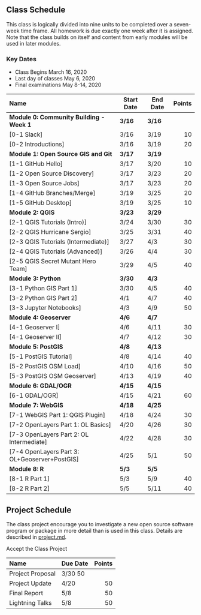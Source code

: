
## Class Schedule

This class is logically divided into nine units to be completed over a seven-week time frame. All homework is due exactly one week after it is assigned. Note that the class builds on itself and content from early modules will be used in later modules.

### Key Dates
- Class Begins	March 16, 2020
- Last day of classes	May 6, 2020
- Final examinations	May 8-14, 2020

| Name | Start Date | End Date | Points |
| :--- | --- | --- | ---: |
| **Module 0: Community Building - Week 1** | **3/16** | **3/16**  |   |
| [0-1 Slack] | 3/16 | 3/19 | 10 |
| [0-2 Introductions] | 3/16 | 3/19 | 20 |
| **Module 1: Open Source GIS and Git** | **3/17** | **3/19**  |   |
| [1-1 GitHub Hello] | 3/17 | 3/20 | 10 |
| [1-2 Open Source Discovery] | 3/17 | 3/23 | 20 |
| [1-3 Open Source Jobs] | 3/17 | 3/23 | 20 |
| [1-4 GitHub Branches/Merge] | 3/19 | 3/25 | 20 |
| [1-5 GitHub Desktop] | 3/19 | 3/25 | 10 |
| **Module 2: QGIS** | **3/23** | **3/29** | |
| [2-1 QGIS Tutorials (Intro)] | 3/24 | 3/30 | 30 |
| [2-2 QGIS Hurricane Sergio] | 3/25 | 3/31  | 40 |
| [2-3 QGIS Tutorials (Intermediate)]  | 3/27 | 4/3 | 30 |
| [2-4 QGIS Tutorials (Advanced)] | 3/26 |4/4 | 30 |
| [2-5 QGIS Secret Mutant Hero Team] | 3/29 | 4/5 | 40 |
| **Module 3: Python** | **3/30** | **4/3** |  |
| [3-1 Python GIS Part 1] | 3/30 | 4/5 | 40 |
| [3-2 Python GIS Part 2] | 4/1 | 4/7 | 40 |
| [3-3 Jupyter Notebooks] | 4/3 | 4/9 | 50 |
| **Module 4: Geoserver** | **4/6** | **4/7** | |
| [4-1 Geoserver I] | 4/6 | 4/11 | 30 |
| [4-1 Geoserver II] | 4/7 | 4/12 | 30 |
| **Module 5: PostGIS** | **4/8** | **4/13** | |
| [5-1 PostGIS Tutorial] | 4/8 | 4/14 | 40 |
| [5-2 PostGIS OSM Load] | 4/10 | 4/16 | 50 |
| [5-3 PostGIS OSM Geoserver] | 4/13 | 4/19 | 40 |
| **Module 6: GDAL/OGR** | **4/15** | **4/15** | |
| [6-1 GDAL/OGR] | 4/15 | 4/21 | 60 |
| **Module 7: WebGIS** | **4/18** | **4/25** | |
| [7-1 WebGIS Part 1: QGIS Plugin] | 4/18 | 4/24 | 30 |
| [7-2 OpenLayers Part 1: OL Basics] | 4/20 | 4/26 | 30 |
| [7-3 OpenLayers Part 2: OL Intermediate] | 4/22 | 4/28 | 30 |
| [7-4 OpenLayers Part 3: OL+Geoserver+PostGIS] | 4/25 | 5/1 | 50 |
| **Module 8: R** | **5/3** | **5/5** |  |
| [8-1 R Part 1] | 5/3 | 5/9 | 40 |
| [8-2 R Part 2] | 5/5 | 5/11 | 40 |

## Project Schedule
The class project encourage you to investigate a new open source software program or package in more detail than
is used in this class. Details are described in [project.md](project.md).

Accept the Class Project

| Name | Due Date | Points |
| :--- | --- | ---: |
| Project Proposal | 3/30  50  |
| Project Update | 4/20 | 50  |
| Final Report | 5/8 | 50  |
| Lightning Talks | 5/8 | 50  |

